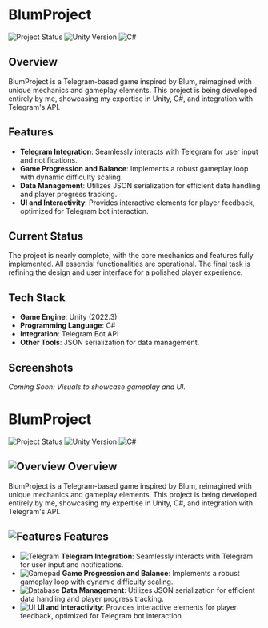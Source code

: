 # BlumProject

![Project Status](https://img.shields.io/badge/status-in%20development-orange)
![Unity Version](https://img.shields.io/badge/unity-2022.3-blue)
![C#](https://img.shields.io/badge/language-C%23-green)

## Overview
BlumProject is a Telegram-based game inspired by Blum, reimagined with unique mechanics and gameplay elements. This project is being developed entirely by me, showcasing my expertise in Unity, C#, and integration with Telegram's API.

## Features
- **Telegram Integration**: Seamlessly interacts with Telegram for user input and notifications.
- **Game Progression and Balance**: Implements a robust gameplay loop with dynamic difficulty scaling.
- **Data Management**: Utilizes JSON serialization for efficient data handling and player progress tracking.
- **UI and Interactivity**: Provides interactive elements for player feedback, optimized for Telegram bot interaction.

## Current Status
The project is nearly complete, with the core mechanics and features fully implemented. All essential functionalities are operational. The final task is refining the design and user interface for a polished player experience.

## Tech Stack
- **Game Engine**: Unity (2022.3)
- **Programming Language**: C#
- **Integration**: Telegram Bot API
- **Other Tools**: JSON serialization for data management.

## Screenshots
*Coming Soon: Visuals to showcase gameplay and UI.*

# BlumProject

![Project Status](https://img.shields.io/badge/status-in%20development-orange)
![Unity Version](https://img.shields.io/badge/unity-2022.3-blue)
![C#](https://img.shields.io/badge/language-C%23-green)

## ![Overview](https://img.shields.io/badge/Overview-lightblue) Overview
BlumProject is a Telegram-based game inspired by Blum, reimagined with unique mechanics and gameplay elements. This project is being developed entirely by me, showcasing my expertise in Unity, C#, and integration with Telegram's API.

## ![Features](https://img.shields.io/badge/Features-yellowgreen) Features
- ![Telegram](https://img.shields.io/badge/Telegram-blue) **Telegram Integration**: Seamlessly interacts with Telegram for user input and notifications.
- ![Gamepad](https://img.shields.io/badge/Gameplay-yellow) **Game Progression and Balance**: Implements a robust gameplay loop with dynamic difficulty scaling.
- ![Database](https://img.shields.io/badge/Data-green) **Data Management**: Utilizes JSON serialization for efficient data handling and player progress tracking.
- ![UI](https://img.shields.io/badge/UI-purple) **UI and Interactivity**: Provides interactive elements for player feedback, optimized for Telegram bot interaction.
